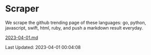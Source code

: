 # Scraper

We scrape the github trending page of these languages: go, python, javascript, swift, html, ruby, and push a markdown result everyday.

[2023-04-01.md](https://github.com/henson/Scraper/blob/master/2023-04-01.md)

Last Updated: 2023-04-01 00:04:08